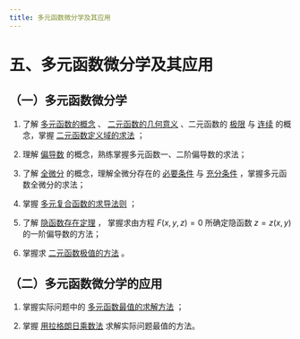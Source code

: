 ```yaml
---
title: 多元函数微分学及其应用
---
```


# 五、多元函数微分学及其应用

## （一）多元函数微分学

01. 了解 [多元函数的概念](./01-多元函数的基本概念.md) 、
    [二元函数的几何意义](./01-多元函数的基本概念.md#平面点集) 、二元函数的
    [极限](./01-多元函数的基本概念.md#多元函数的极限) 与
    [连续](./01-多元函数的基本概念.md#多元函数的连续性) 的概念，掌握
    [二元函数定义域的求法](./01-多元函数的基本概念.md#多元函数的自然定义域) ；

02. 理解 [偏导数](./02-偏导数.md) 的概念，熟练掌握多元函数一、二阶偏导数的求法；

03. 了解 [全微分](./03-全微分.md) 的概念，理解全微分存在的
    [必要条件](./03-全微分.md#定理-1-必要条件) 与
    [充分条件](./03-全微分.md#定理-2-充分条件) ，掌握多元函数全微分的求法；

04. 掌握 [多元复合函数的求导法则](./04-多元复合函数的求导法则.md) ；

05. 了解 [隐函数存在定理](./05-隐函数的求导公式.md#一个方程的情形) ，
    掌握求由方程 $F(x, y, z) = 0$ 所确定隐函数 $z = z(x, y)$ 的一阶偏导数的方法；

06. 掌握求 [二元函数极值的方法](./08-多元函数的极值及其求法.md#定理-2-充分条件) 。

## （二）多元函数微分学的应用

01. 掌握实际问题中的 [多元函数最值的求解方法](./08-多元函数的极值及其求法.md#具有二阶连续偏导数的函数-z--fx-y-的极值的求法) ；

02. 掌握 [用拉格朗日乘数法](./08-多元函数的极值及其求法.md#拉格朗日乘数法) 求解实际问题最值的方法。